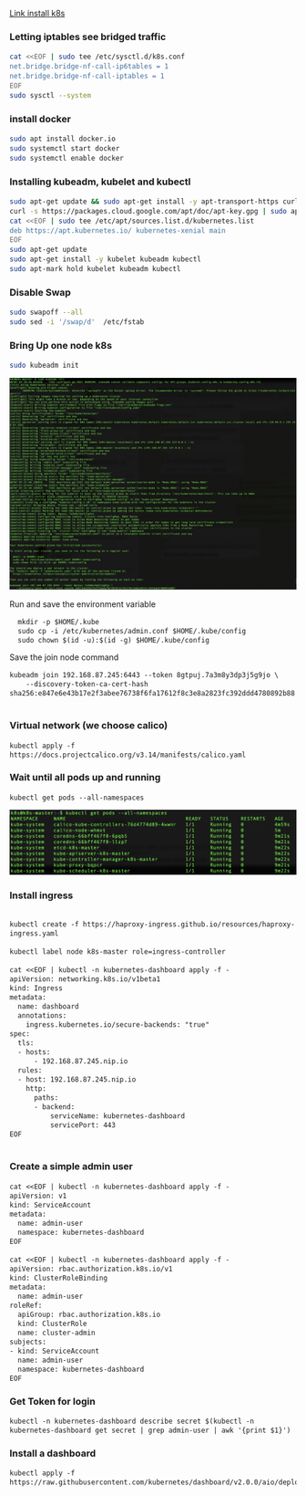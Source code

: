 [Link install k8s](/INSTALL_K8S.md)

### Letting iptables see bridged traffic

```bash
cat <<EOF | sudo tee /etc/sysctl.d/k8s.conf
net.bridge.bridge-nf-call-ip6tables = 1
net.bridge.bridge-nf-call-iptables = 1
EOF
sudo sysctl --system
```

### install docker
```bash
sudo apt install docker.io
sudo systemctl start docker
sudo systemctl enable docker
```
### Installing kubeadm, kubelet and kubectl
```bash
sudo apt-get update && sudo apt-get install -y apt-transport-https curl
curl -s https://packages.cloud.google.com/apt/doc/apt-key.gpg | sudo apt-key add -
cat <<EOF | sudo tee /etc/apt/sources.list.d/kubernetes.list
deb https://apt.kubernetes.io/ kubernetes-xenial main
EOF
sudo apt-get update
sudo apt-get install -y kubelet kubeadm kubectl
sudo apt-mark hold kubelet kubeadm kubectl
```

### Disable Swap

```bash
sudo swapoff --all
sudo sed -i '/swap/d'  /etc/fstab
```
### Bring Up one node k8s
```bash
sudo kubeadm init
```
![Kube Init Result](kubeadm_init.png "Kube init result")

Run and save the environment variable
```
  mkdir -p $HOME/.kube
  sudo cp -i /etc/kubernetes/admin.conf $HOME/.kube/config
  sudo chown $(id -u):$(id -g) $HOME/.kube/config
```
Save the join node command
```
kubeadm join 192.168.87.245:6443 --token 8gtpuj.7a3m8y3dp3j5g9jo \
    --discovery-token-ca-cert-hash sha256:e847e6e43b17e2f3abee76738f6fa17612f8c3e8a2823fc392ddd4780892b88
	
```
### Virtual network (we choose calico)
```
kubectl apply -f https://docs.projectcalico.org/v3.14/manifests/calico.yaml
```

### Wait until all pods up and running
```
kubectl get pods --all-namespaces
```

![Get pod result](get_pod.png "Get pod result")

### Install ingress
```

kubectl create -f https://haproxy-ingress.github.io/resources/haproxy-ingress.yaml

kubectl label node k8s-master role=ingress-controller

cat <<EOF | kubectl -n kubernetes-dashboard apply -f -
apiVersion: networking.k8s.io/v1beta1
kind: Ingress
metadata:
  name: dashboard
  annotations:
    ingress.kubernetes.io/secure-backends: "true"
spec:
  tls:
  - hosts:
      - 192.168.87.245.nip.io
  rules:
  - host: 192.168.87.245.nip.io
    http:
      paths:
      - backend:
          serviceName: kubernetes-dashboard
          servicePort: 443
EOF


```
### Create a simple admin user
```
cat <<EOF | kubectl -n kubernetes-dashboard apply -f -
apiVersion: v1
kind: ServiceAccount
metadata:
  name: admin-user
  namespace: kubernetes-dashboard
EOF

cat <<EOF | kubectl -n kubernetes-dashboard apply -f -
apiVersion: rbac.authorization.k8s.io/v1
kind: ClusterRoleBinding
metadata:
  name: admin-user
roleRef:
  apiGroup: rbac.authorization.k8s.io
  kind: ClusterRole
  name: cluster-admin
subjects:
- kind: ServiceAccount
  name: admin-user
  namespace: kubernetes-dashboard
EOF
```
### Get Token for login
```
kubectl -n kubernetes-dashboard describe secret $(kubectl -n kubernetes-dashboard get secret | grep admin-user | awk '{print $1}')

```
### Install a dashboard
```
kubectl apply -f https://raw.githubusercontent.com/kubernetes/dashboard/v2.0.0/aio/deploy/recommended.yaml


```
